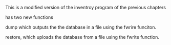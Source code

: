 This is a modified version of the inventroy program of the previous chapters

has two new functions

dump which outputs the the database in a file using the fwrire funciton.

restore, which uploads the database from a file using the fwrite function.